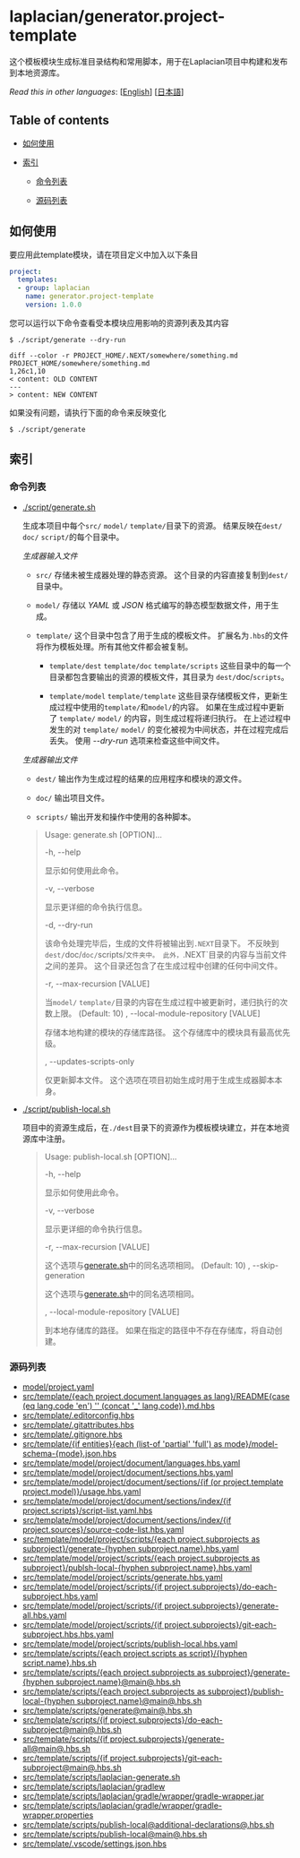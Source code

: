 <!-- @head-content@ -->
# laplacian/generator.project-template

这个模板模块生成标准目录结构和常用脚本，用于在Laplacian项目中构建和发布到本地资源库。


*Read this in other languages*: [[English](README.md)] [[日本語](README_ja.md)]
<!-- @head-content@ -->

<!-- @toc@ -->
## Table of contents
- [如何使用](#如何使用)

- [索引](#索引)

  * [命令列表](#命令列表)

  * [源码列表](#源码列表)



<!-- @toc@ -->

<!-- @main-content@ -->
## 如何使用

要应用此template模块，请在项目定义中加入以下条目

```yaml
project:
  templates:
  - group: laplacian
    name: generator.project-template
    version: 1.0.0
```

您可以运行以下命令查看受本模块应用影响的资源列表及其内容

```console
$ ./script/generate --dry-run

diff --color -r PROJECT_HOME/.NEXT/somewhere/something.md PROJECT_HOME/somewhere/something.md
1,26c1,10
< content: OLD CONTENT
---
> content: NEW CONTENT
```

如果没有问题，请执行下面的命令来反映变化

```console
$ ./script/generate

```


## 索引


### 命令列表


- [./script/generate.sh](<./scripts/generate.sh>)

  生成本项目中每个`src/` `model/` `template/`目录下的资源。
  结果反映在`dest/` `doc/` `script/`的每个目录中。

  *生成器输入文件*

  - `src/`
    存储未被生成器处理的静态资源。
    这个目录的内容直接复制到`dest/`目录中。

  - `model/`
    存储以 *YAML* 或 *JSON* 格式编写的静态模型数据文件，用于生成。

  - `template/`
    这个目录中包含了用于生成的模板文件。
    扩展名为`.hbs`的文件将作为模板处理。所有其他文件都会被复制。

    - `template/dest` `template/doc` `template/scripts`
      这些目录中的每一个目录都包含要输出的资源的模板文件，其目录为 `dest/`doc/`scripts`。

    - `template/model` `template/template`
      这些目录存储模板文件，更新生成过程中使用的`template/`和`model/`的内容。
      如果在生成过程中更新了 `template/` `model/` 的内容，则生成过程将递归执行。
      在上述过程中发生的对 `template/` `model/` 的变化被视为中间状态，并在过程完成后丢失。
      使用 *--dry-run* 选项来检查这些中间文件。

  *生成器输出文件*

  - `dest/`
    输出作为生成过程的结果的应用程序和模块的源文件。

  - `doc/`
    输出项目文件。

  - `scripts/`
    输出开发和操作中使用的各种脚本。

  > Usage: generate.sh [OPTION]...
  >
  > -h, --help
  >
  >   显示如何使用此命令。
  >   
  > -v, --verbose
  >
  >   显示更详细的命令执行信息。
  >   
  > -d, --dry-run
  >
  >   该命令处理完毕后，生成的文件将被输出到`.NEXT`目录下。
  >   不反映到`dest/`doc/`doc/`scripts/`文件夹中。
  >   此外，`.NEXT`目录的内容与当前文件之间的差异。
  >   这个目录还包含了在生成过程中创建的任何中间文件。
  >   
  > -r, --max-recursion [VALUE]
  >
  >   当`model/` `template/`目录的内容在生成过程中被更新时，递归执行的次数上限。
  >    (Default: 10)
  > , --local-module-repository [VALUE]
  >
  >   存储本地构建的模块的存储库路径。
  >   这个存储库中的模块具有最高优先级。
  >   
  > , --updates-scripts-only
  >
  >   仅更新脚本文件。
  >   这个选项在项目初始生成时用于生成生成器脚本本身。
  >   
- [./script/publish-local.sh](<./scripts/publish-local.sh>)

  项目中的资源生成后，在`./dest`目录下的资源作为模板模块建立，并在本地资源库中注册。

  > Usage: publish-local.sh [OPTION]...
  >
  > -h, --help
  >
  >   显示如何使用此命令。
  >   
  > -v, --verbose
  >
  >   显示更详细的命令执行信息。
  >   
  > -r, --max-recursion [VALUE]
  >
  >   这个选项与[generate.sh](<./scripts/generate.sh>)中的同名选项相同。
  >    (Default: 10)
  > , --skip-generation
  >
  >   这个选项与[generate.sh](<./scripts/generate.sh>)中的同名选项相同。
  >   
  > , --local-module-repository [VALUE]
  >
  >   到本地存储库的路径。
  >   如果在指定的路径中不存在存储库，将自动创建。
  >   
### 源码列表


- [model/project.yaml](<./model/project.yaml>)
- [src/template/{each project.document.languages as lang}/README{case (eq lang.code 'en') '' (concat '_' lang.code)}.md.hbs](<./src/template/{each project.document.languages as lang}/README{case (eq lang.code 'en') '' (concat '_' lang.code)}.md.hbs>)
- [src/template/.editorconfig.hbs](<./src/template/.editorconfig.hbs>)
- [src/template/.gitattributes.hbs](<./src/template/.gitattributes.hbs>)
- [src/template/.gitignore.hbs](<./src/template/.gitignore.hbs>)
- [src/template/{if entities}{each (list-of 'partial' 'full') as mode}/model-schema-{mode}.json.hbs](<./src/template/{if entities}{each (list-of 'partial' 'full') as mode}/model-schema-{mode}.json.hbs>)
- [src/template/model/project/document/languages.hbs.yaml](<./src/template/model/project/document/languages.hbs.yaml>)
- [src/template/model/project/document/sections.hbs.yaml](<./src/template/model/project/document/sections.hbs.yaml>)
- [src/template/model/project/document/sections/{if (or project.template project.model)}/usage.hbs.yaml](<./src/template/model/project/document/sections/{if (or project.template project.model)}/usage.hbs.yaml>)
- [src/template/model/project/document/sections/index/{if project.scripts}/script-list.yaml.hbs](<./src/template/model/project/document/sections/index/{if project.scripts}/script-list.yaml.hbs>)
- [src/template/model/project/document/sections/index/{if project.sources}/source-code-list.hbs.yaml](<./src/template/model/project/document/sections/index/{if project.sources}/source-code-list.hbs.yaml>)
- [src/template/model/project/scripts/{each project.subprojects as subproject}/generate-{hyphen subproject.name}.hbs.yaml](<./src/template/model/project/scripts/{each project.subprojects as subproject}/generate-{hyphen subproject.name}.hbs.yaml>)
- [src/template/model/project/scripts/{each project.subprojects as subproject}/publsh-local-{hyphen subproject.name}.hbs.yaml](<./src/template/model/project/scripts/{each project.subprojects as subproject}/publsh-local-{hyphen subproject.name}.hbs.yaml>)
- [src/template/model/project/scripts/generate.hbs.yaml](<./src/template/model/project/scripts/generate.hbs.yaml>)
- [src/template/model/project/scripts/{if project.subprojects}/do-each-subproject.hbs.yaml](<./src/template/model/project/scripts/{if project.subprojects}/do-each-subproject.hbs.yaml>)
- [src/template/model/project/scripts/{if project.subprojects}/generate-all.hbs.yaml](<./src/template/model/project/scripts/{if project.subprojects}/generate-all.hbs.yaml>)
- [src/template/model/project/scripts/{if project.subprojects}/git-each-subproject.hbs.hbs.yaml](<./src/template/model/project/scripts/{if project.subprojects}/git-each-subproject.hbs.hbs.yaml>)
- [src/template/model/project/scripts/publish-local.hbs.yaml](<./src/template/model/project/scripts/publish-local.hbs.yaml>)
- [src/template/scripts/{each project.scripts as script}/{hyphen script.name}.hbs.sh](<./src/template/scripts/{each project.scripts as script}/{hyphen script.name}.hbs.sh>)
- [src/template/scripts/{each project.subprojects as subproject}/generate-{hyphen subproject.name}@main@.hbs.sh](<./src/template/scripts/{each project.subprojects as subproject}/generate-{hyphen subproject.name}@main@.hbs.sh>)
- [src/template/scripts/{each project.subprojects as subproject}/publish-local-{hyphen subproject.name}@main@.hbs.sh](<./src/template/scripts/{each project.subprojects as subproject}/publish-local-{hyphen subproject.name}@main@.hbs.sh>)
- [src/template/scripts/generate@main@.hbs.sh](<./src/template/scripts/generate@main@.hbs.sh>)
- [src/template/scripts/{if project.subprojects}/do-each-subproject@main@.hbs.sh](<./src/template/scripts/{if project.subprojects}/do-each-subproject@main@.hbs.sh>)
- [src/template/scripts/{if project.subprojects}/generate-all@main@.hbs.sh](<./src/template/scripts/{if project.subprojects}/generate-all@main@.hbs.sh>)
- [src/template/scripts/{if project.subprojects}/git-each-subproject@main@.hbs.sh](<./src/template/scripts/{if project.subprojects}/git-each-subproject@main@.hbs.sh>)
- [src/template/scripts/laplacian-generate.sh](<./src/template/scripts/laplacian-generate.sh>)
- [src/template/scripts/laplacian/gradlew](<./src/template/scripts/laplacian/gradlew>)
- [src/template/scripts/laplacian/gradle/wrapper/gradle-wrapper.jar](<./src/template/scripts/laplacian/gradle/wrapper/gradle-wrapper.jar>)
- [src/template/scripts/laplacian/gradle/wrapper/gradle-wrapper.properties](<./src/template/scripts/laplacian/gradle/wrapper/gradle-wrapper.properties>)
- [src/template/scripts/publish-local@additional-declarations@.hbs.sh](<./src/template/scripts/publish-local@additional-declarations@.hbs.sh>)
- [src/template/scripts/publish-local@main@.hbs.sh](<./src/template/scripts/publish-local@main@.hbs.sh>)
- [src/template/.vscode/settings.json.hbs](<./src/template/.vscode/settings.json.hbs>)


<!-- @main-content@ -->